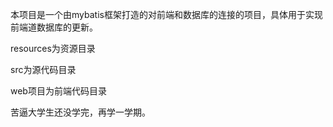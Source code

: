 本项目是一个由mybatis框架打造的对前端和数据库的连接的项目，具体用于实现前端道数据库的更新。

resources为资源目录

src为源代码目录

web项目为前端代码目录

苦逼大学生还没学完，再学一学期。
